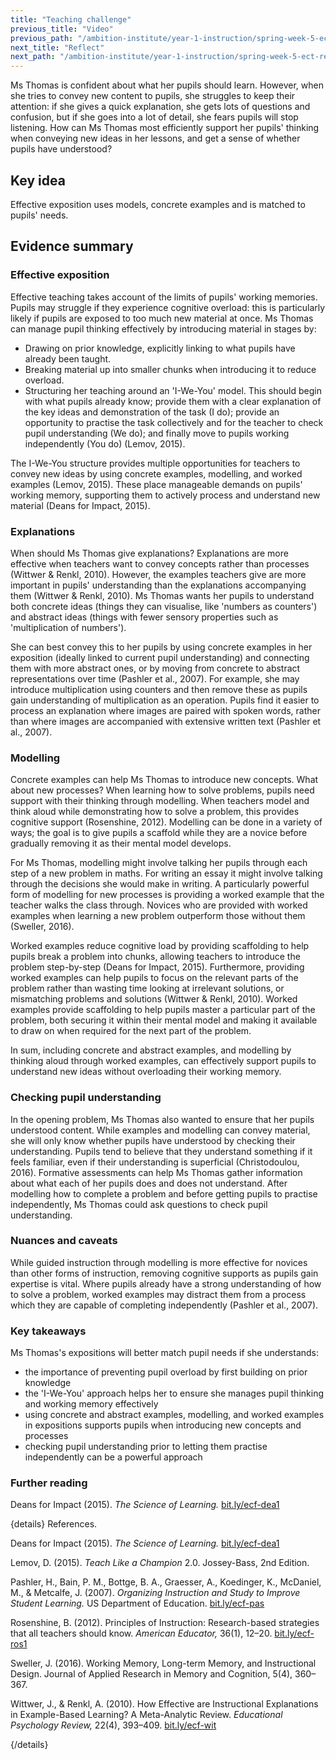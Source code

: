 ```yaml
---
title: "Teaching challenge"
previous_title: "Video"
previous_path: "/ambition-institute/year-1-instruction/spring-week-5-ect-video"
next_title: "Reflect"
next_path: "/ambition-institute/year-1-instruction/spring-week-5-ect-reflect"
---
```


Ms Thomas is confident about what her pupils should learn. However, when she tries to convey new content to pupils, she struggles to keep their attention: if she gives a quick explanation, she gets lots of questions and confusion, but if she goes into a lot of detail, she fears pupils will stop listening. How can Ms Thomas most efficiently support her pupils' thinking when conveying new ideas in her lessons, and get a sense of whether pupils have understood?

## Key idea

Effective exposition uses models, concrete examples and is matched to pupils' needs.

## Evidence summary

### Effective exposition

Effective teaching takes account of the limits of pupils' working memories. Pupils may struggle if they experience cognitive overload: this is particularly likely if pupils are exposed to too much new material at once. Ms Thomas can manage pupil thinking effectively by introducing material in stages by:

- Drawing on prior knowledge, explicitly linking to what pupils have already been taught.
- Breaking material up into smaller chunks when introducing it to reduce overload.
- Structuring her teaching around an 'I-We-You' model. This should begin with what pupils already know; provide them with a clear explanation of the key ideas and demonstration of the task (I do); provide an opportunity to practise the task collectively and for the teacher to check pupil understanding (We do); and finally move to pupils working independently (You do) (Lemov, 2015).

The I-We-You structure provides multiple opportunities for teachers to convey new ideas by using concrete examples, modelling, and worked examples (Lemov, 2015). These place manageable demands on pupils' working memory, supporting them to actively process and understand new material (Deans for Impact, 2015).

### Explanations

When should Ms Thomas give explanations? Explanations are more effective when teachers want to convey concepts rather than processes (Wittwer & Renkl, 2010). However, the examples teachers give are more important in pupils' understanding than the explanations accompanying them (Wittwer & Renkl, 2010). Ms Thomas wants her pupils to understand both concrete ideas (things they can visualise, like 'numbers as counters') and abstract ideas (things with fewer sensory properties such as 'multiplication of numbers').

She can best convey this to her pupils by using concrete examples in her exposition (ideally linked to current pupil understanding) and connecting them with more abstract ones, or by moving from concrete to abstract representations over time (Pashler et al., 2007). For example, she may introduce multiplication using counters and then remove these as pupils gain understanding of multiplication as an operation. Pupils find it easier to process an explanation where images are paired with spoken words, rather than where images are accompanied with extensive written text (Pashler et al., 2007).

### Modelling

Concrete examples can help Ms Thomas to introduce new concepts. What about new processes? When learning how to solve problems, pupils need support with their thinking through modelling. When teachers model and think aloud while demonstrating how to solve a problem, this provides cognitive support (Rosenshine, 2012). Modelling can be done in a variety of ways; the goal is to give pupils a scaffold while they are a novice before gradually removing it as their mental model develops.

For Ms Thomas, modelling might involve talking her pupils through each step of a new problem in maths. For writing an essay it might involve talking through the decisions she would make in writing. A particularly powerful form of modelling for new processes is providing a worked example that the teacher walks the class through. Novices who are provided with worked examples when learning a new problem outperform those without them (Sweller, 2016).

Worked examples reduce cognitive load by providing scaffolding to help pupils break a problem into chunks, allowing teachers to introduce the problem step-by-step (Deans for Impact, 2015). Furthermore, providing worked examples can help pupils to focus on the relevant parts of the problem rather than wasting time looking at irrelevant solutions, or mismatching problems and solutions (Wittwer & Renkl, 2010). Worked examples provide scaffolding to help pupils master a particular part of the problem, both securing it within their mental model and making it available to draw on when required for the next part of the problem.

In sum, including concrete and abstract examples, and modelling by thinking aloud through worked examples, can effectively support pupils to understand new ideas without overloading their working memory.

### Checking pupil understanding

In the opening problem, Ms Thomas also wanted to ensure that her pupils understood content. While examples and modelling can convey material, she will only know whether pupils have understood by checking their understanding. Pupils tend to believe that they understand something if it feels familiar, even if their understanding is superficial (Christodoulou, 2016). Formative assessments can help Ms Thomas gather information about what each of her pupils does and does not understand. After modelling how to complete a problem and before getting pupils to practise independently, Ms Thomas could ask questions to check pupil understanding.

### Nuances and caveats

While guided instruction through modelling is more effective for novices than other forms of instruction, removing cognitive supports as pupils gain expertise is vital. Where pupils already have a strong understanding of how to solve a problem, worked examples may distract them from a process which they are capable of completing independently (Pashler et al., 2007).

### Key takeaways

Ms Thomas's expositions will better match pupil needs if she understands:

- the importance of preventing pupil overload by first building on prior knowledge
- the 'I-We-You' approach helps her to ensure she manages pupil thinking and working memory effectively
- using concrete and abstract examples, modelling, and worked examples in expositions supports pupils when introducing new concepts and processes
- checking pupil understanding prior to letting them practise independently can be a powerful approach

### Further reading

Deans for Impact (2015). _The Science of Learning._ [bit.ly/ecf-dea1](http://bit.ly/ecf-dea1)

{details}
References.

Deans for Impact (2015). _The Science of Learning._ <a href="http://bit.ly/ecf-dea1" target="_blank" rel="noopener">bit.ly/ecf-dea1</a>

Lemov, D. (2015). _Teach Like a Champion_ 2.0. Jossey-Bass, 2nd Edition.

Pashler, H., Bain, P. M., Bottge, B. A., Graesser, A., Koedinger, K., McDaniel, M., &amp; Metcalfe, J. (2007). _Organizing Instruction and Study to Improve Student Learning._ US Department of Education. <a href="http://bit.ly/ecf-pas" target="_blank" rel="noopener">bit.ly/ecf-pas</a>

Rosenshine, B. (2012). Principles of Instruction: Research-based strategies that all teachers should know. _American Educator,_ 36(1), 12–20. <a href="http://bit.ly/ecf-ros1." target="_blank" rel="noopener">bit.ly/ecf-ros1</a>

Sweller, J. (2016). Working Memory, Long-term Memory, and Instructional Design. Journal of Applied Research in Memory and Cognition, 5(4), 360–367.

Wittwer, J., &amp; Renkl, A. (2010). How Effective are Instructional Explanations in Example-Based Learning? A Meta-Analytic Review. _Educational Psychology Review,_ 22(4), 393–409. <a href="http://bit.ly/ecf-wit." target="_blank" rel="noopener">bit.ly/ecf-wit</a>

{/details}
